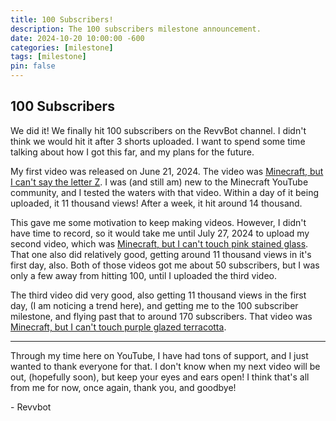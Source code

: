 ```yaml
---
title: 100 Subscribers!
description: The 100 subscribers milestone announcement.
date: 2024-10-20 10:00:00 -600
categories: [milestone]
tags: [milestone]
pin: false
---
```


## 100 Subscribers

We did it! We finally hit 100 subscribers on the RevvBot channel. I didn't think we would hit it after 3 shorts uploaded. I want to spend some time talking about how I got this far, and my plans for the future.

My first video was released on June 21, 2024. The video was [Minecraft, but I can't say the letter Z](https://youtube.com/shorts/_0csUHC4CeI?feature=share). I was (and still am) new to the Minecraft YouTube community, and I tested the waters with that video. Within a day of it being uploaded, it 11 thousand views! After a week, it hit around 14 thousand. 

This gave me some motivation to keep making videos. However, I didn't have time to record, so it would take me until July 27, 2024 to upload my second video, which was [Minecraft, but I can't touch pink stained glass](https://youtube.com/shorts/Vg8otiuOzHY?feature=share). That one also did relatively good, getting around 11 thousand views in it's first day, also. Both of those videos got me about 50 subscribers, but I was only a few away from hitting 100, until I uploaded the third video.

The third video did very good, also getting 11 thousand views in the first day, (I am noticing a trend here), and getting me to the 100 subscriber milestone, and flying past that to around 170 subscribers. That video was [Minecraft, but I can't touch purple glazed terracotta](https://youtube.com/shorts/2kDoATRVWI0?feature=share).

---

Through my time here on YouTube, I have had tons of support, and I just wanted to thank everyone for that. I don't know when my next video will be out, (hopefully soon), but keep your eyes and ears open! I think that's all from me for now, once again, thank you, and goodbye!

<div>
- Revvbot
</div>